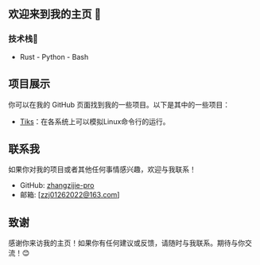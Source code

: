## 欢迎来到我的主页 👋
### 技术栈🔭
- Rust - Python - Bash

## 项目展示

你可以在我的 GitHub 页面找到我的一些项目。以下是其中的一些项目：

- [Tiks](https://github.com/zhangzijie-pro/Tiks.git)：在各系统上可以模拟Linux命令行的运行。

## 联系我

如果你对我的项目或者其他任何事情感兴趣，欢迎与我联系！

- GitHub: [zhangzijie-pro](https://github.com/zhangzijie-pro)
- 邮箱: [zzj01262022@163.com]

## 致谢

感谢你来访我的主页！如果你有任何建议或反馈，请随时与我联系。期待与你交流！😊


<!--
**zhangzijie-pro/zhangzijie-pro** is a ✨ _special_ ✨ repository because its `README.md` (this file) appears on your GitHub profile.

Here are some ideas to get you started:

- 🔭 I’m currently working on ...
- 🌱 I’m currently learning ...
- 👯 I’m looking to collaborate on ...
- 🤔 I’m looking for help with ...
- 💬 Ask me about ...
- 📫 How to reach me: ...
- 😄 Pronouns: ...
- ⚡ Fun fact: ...
-->
